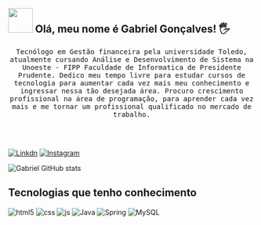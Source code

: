 ## <img src="https://raw.githubusercontent.com/alexnaiman/alexnaiman/master/resources/welcomeglitch.gif" width="50px" /> Olá, meu nome é Gabriel Gonçalves!  🖐️

<p align="center" >
   <samp>
    Tecnólogo em Gestão financeira pela universidade Toledo, atualmente cursando Análise e Desenvolvimento de Sistema na Unoeste - FIPP Faculdade de Informatica de Presidente Prudente.
   </samp>

   <samp>
   Dedico meu tempo livre para estudar cursos de tecnologia para aumentar cada vez mais meu conhecimento e ingressar nessa tão desejada área.
   </samp>

   <samp>
    Procuro crescimento profissional na área de programação, para aprender cada vez mais e me tornar um profissional qualificado no mercado de trabalho.
   </samp>
</p>

<br/><br/>

[![Linkdn](https://img.shields.io/badge/LinkedIn-0077B5?style=for-the-badge&logo=linkedin&logoColor=white)](https://www.linkedin.com/in/gabrielgoncalves-desenvolvedor/)
[![Instagram](https://img.shields.io/badge/Instagram-E4405F?style=for-the-badge&logo=instagram&logoColor=white)](https://www.instagram.com/bie.gabriel1/)

![Gabriel GitHub stats](https://github-readme-stats.vercel.app/api?username=GabrielGoncalves0&show_icons=true&theme=radical)

## Tecnologias que tenho conhecimento
<div style="display: inline_block">
  <img align="center" alt="html5" src="https://img.shields.io/badge/HTML5-E34F26?style=for-the-badge&logo=html5&logoColor=white" />
  <img align="center" alt="css" src="https://img.shields.io/badge/CSS3-1572B6?style=for-the-badge&logo=css3&logoColor=white" />
  <img align="center" alt="js" src="https://img.shields.io/badge/JavaScript-F7DF1E?style=for-the-badge&logo=javascript&logoColor=black" />
  <img align="center" alt="Java" src="https://img.shields.io/badge/Java-ED8B00?style=for-the-badge&logo=openjdk&logoColor=white" />
  <img align="center" alt="Spring" src="https://img.shields.io/badge/Spring-6DB33F?style=for-the-badge&logo=spring&logoColor=white" />
  <img align="center" alt="MySQL" src="https://img.shields.io/badge/MySQL-00000F?style=for-the-badge&logo=mysql&logoColor=white" />
</div><br/>

